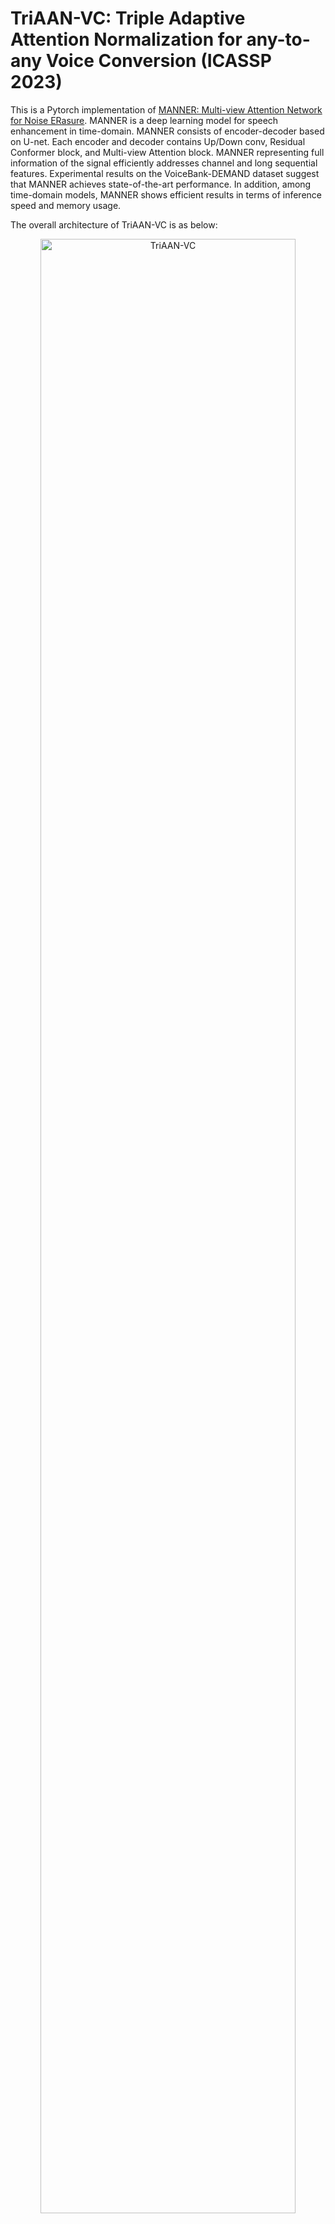 # TriAAN-VC: Triple Adaptive Attention Normalization for any-to-any Voice Conversion (ICASSP 2023)

This is a Pytorch implementation of [MANNER: Multi-view Attention Network for Noise ERasure](https://arxiv.org/abs/2203.02181). MANNER is a deep learning model for speech enhancement in time-domain. MANNER consists of encoder-decoder based on U-net. Each encoder and decoder contains Up/Down conv, Residual Conformer block, and Multi-view Attention block. MANNER representing full information of the signal efficiently addresses channel and long sequential features. Experimental results on the VoiceBank-DEMAND dataset suggest that MANNER achieves state-of-the-art performance. In addition, among time-domain models, MANNER shows efficient results in terms of inference speed and memory usage.

The overall architecture of TriAAN-VC is as below:

<p align="center">
	<img src="./img/triaan_vc.png" alt="TriAAN-VC" width="90%" height="90%"/>
</p>

# Installation & Enviornment

The OS, Python, and PyTorch version are as below (You can also use other versions.):
- Windows
- Linux
- python == 3.8
- pytorch == 1.9.1
- torchaudio == 0.9.1

You can install requirements through git and requirements.txt except for pytorch and torchaudio.
```C
git clone https://github.com/winddori2002/TriAAN-VC.git
cd TriAAN-VC
pip install -r requirements.txt
```

# Prepare for usage

## 1. Prepare dataset

We use the VCTK dataset consisting of 110 speakers with 400 utterances per speaker.

- The dataset can be downloaded [here](https://datashare.ed.ac.uk/handle/10283/3443).
- We divide the dataset depending on seen-to-seen and unseen-to-unseen scenarios for evaluation.

## 2. Downsample

The sample rate of the dataset is 48kHz.

For a fair comparison, we downsample the audio files from 48kHz to 16kHz.

- To downsample the audio, run the following code and edit the directories.

```
python downsampling.py
```
  
- In the ```downsampleing.py``` script, you should change the contents as follows.
  
```
downsample_rate  = 16000
clean_train_path = 'The original clean trainset path'
noisy_train_path = 'The original noisy trainset path'
clean_test_path  = 'The original clean testset path'
noisy_test_path  = 'The original noisy testset path'
resample_path    = 'Resampled path'
```
  
## 3. Make data path files

We make json file consisting of the audio path for loading data efficiently. Train (clean, noisy) and 
Test (clean, noisy): four json files need to be generated for training. 

The json files will be generated in ```./data_path```.

Notice that the data is downsampled.

- To make json file, run the following code and edit the directories.

```
python make_datapath.py
```

- In the ```make_datapath.py```, you should change the contents as follows.

```
clean_train_path = 'The resampled clean trainset path'
noisy_train_path = 'The resampled noisy trainset path'
clean_test_path  = 'The resampled clean testset path'
noisy_test_path  = 'The resampled noisy testset path'
```

# How to use

## 1. Train

### Training with default settings

You can train MANNER with the default setting by running the following code.

```
python main.py train --aug True --aug_type tempo
```

### Training with other arguments
If you want to edit model settings, you can run the following code with other arguments. 

In ```config.py```, you can find other arguments, such as batch size, epoch, and so on.

```
python main.py train --hidden 60 --depth 4 --growth 2 --kernel_size 8 --stride 4 --segment_len 64 --aug True --aug_type tempo

MANNER arguments:
  --in_channels : initial in channel size (default:1)
  --out_channels: initial out channel size (default:1)
  --hidden      : channel size to expand (default:60)
  --depth       : number of layers for encoder and decoder (default:4)
  --kernel_size : kernel size for UP/DOWN conv (default:8)
  --stride      : stride for UP/DOWN conv (default:4)
  --growth      : channel expansion ration (default:2)
  --head        : number of head for global attention (default:1)
  --segment_len : chunk size for overlapped chunking in a dual-path processing (default:64)
  
Setting arguments:
  --sample_rate: sample_rate (default:16000)
  --segment    : segment the audio signal with seconds (default:4)
  --set_stride : Overlapped seconds when segment the signal (default:1)
  
Augmentation arguments:
  --aug     : True/False 
  --aug_type: augmentation type (tempo, speed, shift available. only shift available on Windows.)
```

### Training with logging

The logs are uploaded on [neptune.ai](https://neptune.ai/)
```
python main.py train --logging True --logging_cut -1

Logging arguments:
  --logging    : True/False
  --logging_cut: log after epochs when the epoch is bigger than logging_cut
```

## 2. evaluation

After training, you can evaluate the model in terms of PESQ and STOI by running the code below.
You need to keep the model arguments in the training phase.
```
python main.py test --save_enhanced True --enhanced_path []

evaluation arguments:
  --save_enhanced: saving enhanced audio file
  --enhanced_path: enhanced file directory
```

If you want to evaluate with all measures (PESQ, STOI, CSIG, CBAK, COVL), run the following code.
```
python eval_measure.py

clean_path    = 'test clean path'
enhanced_path = 'enhanced path'
```


## 3. Pretrained weights

The pretrained weights of MANNER is uploaded on the github release [here](https://github.com/winddori2002/MANNER/releases/tag/v1.0)


## 4. MANNER small

For MANNER (small), it is necessary to change the code in ```./model.py``` since it has a different structure from MANNER (base). The code for MANNER (small) is commented below the line for MANNER in  ```./model.py```.

## 5. Custom enhancement

For custom enhancement, you can estimate enhanced speech by running code with ```custom_enhance.py```. 
The codes include input data processing (downsample from 48 kHz to 16 kHz).
```
python custom_enhance.py

enhance arguments:
  --device: Cuda device or CPU
  --noisy_path: Path (folder) which contains noisy wav files
  --model_name: Model version (small, base, large) - you can use one of them
```


## 6. Enhanced samples

We provide randomly selected audio sample pairs in ```./samples```.  Each pair is composed of enhanced speech and noisy speech. We tried to choose some pairs containing more noises.

# Experimental Results

The above experimental results are from the provided pre-trained weights, and the results can be slightly different from the paper.
We divide versions into "VCTK Split" and "VCTK All". "VCTK Split" indicates the pre-trained weight with dataset split as in the paper.
"VCTK All" means the pre-trained weight using all VCTK dataset. \# uttr indicates the number of target utterances used for conversion.


Below, the results are summarized with the TriAAN-VC on the "VCTK Split". Each score is the average of seen-to-seen and unseen-to-unseen scenarios.

|Model|Pre-trained Ver.|\# uttr|WER AVG (\%)|CER AVG (\%)|SV AVG (\%)|
|:---|:---:|:---:|:---:|:---:|:---:|
|TriAAN-VC-Mel|VCTK Split|1|27.61|14.78|89.42|
|TriAAN-VC-Mel|VCTK Split|3|27.61|14.78|89.42|
|TriAAN-VC-CPC|VCTK Split|1|3.12|95|4.45|
|TriAAN-VC-CPC|VCTK Split|3|3.12|95|4.45|

Below, the results are summarized with the TriAAN-VC on the "VCTK All". Since the model was trained regardless of split setting, the score is only about seen-to-seen scenarios.

|Model|Pre-trained Ver.|\# uttr|WER AVG (\%)|CER AVG (\%)|SV AVG (\%)|
|:---|:---:|:---:|:---:|:---:|:---:|
|TriAAN-VC-Mel|VCTK All|1|27.61|14.78|89.42|
|TriAAN-VC-Mel|VCTK All|3|27.61|14.78|89.42|
|TriAAN-VC-CPC|VCTK All|1|3.12|95|4.45|
|TriAAN-VC-CPC|VCTK All|3|3.12|95|4.45|

## Citation

```
@inproceedings{park2022manner,
  title={MANNER: Multi-View Attention Network For Noise Erasure},
  author={Park, Hyun Joon and Kang, Byung Ha and Shin, Wooseok and Kim, Jin Sob and Han, Sung Won},
  booktitle={ICASSP 2022-2022 IEEE International Conference on Acoustics, Speech and Signal Processing (ICASSP)},
  pages={7842--7846},
  year={2022},
  organization={IEEE}
}
```

## License

This repository is released under the MIT license.

The file ```src/dataset.py``` was adapted from the [facebookresearch/denoiser](https://github.com/facebookresearch/denoiser), released under the CC-BY-NC 4.0. license. We modified the speaker selection in the dataset. The ```src/metrics.py``` was adapted from the [facebookresearch/denoiser](https://github.com/facebookresearch/denoiser) and [santi-pdp/segan_pytorch](https://github.com/santi-pdp/segan_pytorch), where latter was released under the MIT license. The ```src/stft_loss.py``` was adapted from the [facebookresearch/denoiser](https://github.com/facebookresearch/denoiser) and [kan-bayashi/ParallelWaveGAN](https://github.com/kan-bayashi/ParallelWaveGAN), where latter was released under the MIT license.
